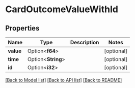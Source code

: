 # CardOutcomeValueWithId

## Properties

Name | Type | Description | Notes
------------ | ------------- | ------------- | -------------
**value** | Option<**f64**> |  | [optional]
**time** | Option<**String**> |  | [optional]
**id** | Option<**i32**> |  | [optional]

[[Back to Model list]](../README.md#documentation-for-models) [[Back to API list]](../README.md#documentation-for-api-endpoints) [[Back to README]](../README.md)


